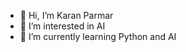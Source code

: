 - 👋 Hi, I’m Karan Parmar
- 👀 I’m interested in AI
- 🌱 I’m currently learning Python and AI


<!---
PrinceZX/PrinceZX is a ✨ special ✨ repository because its `README.md` (this file) appears on your GitHub profile.
You can click the Preview link to take a look at your changes.
--->
